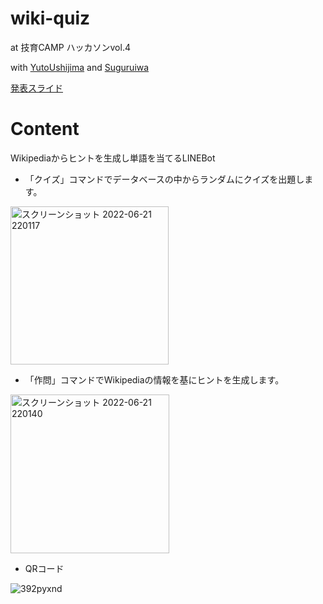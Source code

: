 # wiki-quiz
at 技育CAMP ハッカソンvol.4 

with [YutoUshijima](https://github.com/YutoUshijima) and [Suguruiwa](https://github.com/Suguruiwa)

[発表スライド](https://docs.google.com/presentation/d/19LF03cryUMJPeZe5N9_BNGkA0YOcwgoTyjFMTiKr6-Y/edit#slide=id.p) 
# Content
Wikipediaからヒントを生成し単語を当てるLINEBot
- 「クイズ」コマンドでデータベースの中からランダムにクイズを出題します。
<img width="253" alt="スクリーンショット 2022-06-21 220117" src="https://user-images.githubusercontent.com/38376321/174805554-eb778be1-d601-4c0e-b3c0-b0be4c6ca37c.png">

- 「作問」コマンドでWikipediaの情報を基にヒントを生成します。
<img width="254" alt="スクリーンショット 2022-06-21 220140" src="https://user-images.githubusercontent.com/38376321/174805585-d3efcb26-8c26-41a1-9d89-97c90b3ebc25.png">

- QRコード
<img alt="392pyxnd" src="https://user-images.githubusercontent.com/38376321/174803934-8926e7aa-fcbe-4e17-bba8-462c42d99c17.png">
